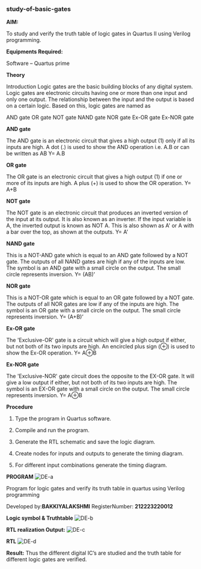 ### study-of-basic-gates

**AIM:** 

To study and verify the truth table of logic gates in Quartus II using Verilog programming.

**Equipments Required:**

Software – Quartus prime 

**Theory**

Introduction Logic gates are the basic building blocks of any digital system. Logic gates are electronic circuits having one or more than one input and only one output. The relationship between the input and the output is based on a certain logic. Based on this, logic gates are named as

AND gate OR gate NOT gate NAND gate NOR gate Ex-OR gate Ex-NOR gate

**AND gate**

The AND gate is an electronic circuit that gives a high output (1) only if all its inputs are high. A dot (.) is used to show the AND operation i.e. A.B or can be written as AB
Y= A.B

**OR gate** 

The OR gate is an electronic circuit that gives a high output (1) if one or more of its inputs are high. A plus (+) is used to show the OR operation.
Y= A+B

**NOT gate**

The NOT gate is an electronic circuit that produces an inverted version of the input at its output. It is also known as an inverter. If the input variable is A, the inverted output is known as NOT A. This is also shown as A' or A with a bar over the top, as shown at the outputs.
Y= A'

**NAND gate**

This is a NOT-AND gate which is equal to an AND gate followed by a NOT gate. The outputs of all NAND gates are high if any of the inputs are low. The symbol is an AND gate with a small circle on the output. The small circle represents inversion.
Y= (AB)’

**NOR gate**

This is a NOT-OR gate which is equal to an OR gate followed by a NOT gate. The outputs of all NOR gates are low if any of the inputs are high. The symbol is an OR gate with a small circle on the output. The small circle represents inversion.
Y= (A+B)’

**Ex-OR gate**

The 'Exclusive-OR' gate is a circuit which will give a high output if either, but not both of its two inputs are high. An encircled plus sign (⊕) is used to show the Ex-OR operation.
Y= A⊕B

**Ex-NOR gate**

The 'Exclusive-NOR' gate circuit does the opposite to the EX-OR gate. It will give a low output if either, but not both of its two inputs are high. The symbol is an EX-OR gate with a small circle on the output. The small circle represents inversion.
Y= A⊕B

**Procedure** 

1.	Type the program in Quartus software.

2.	Compile and run the program.

3.	Generate the RTL schematic and save the logic diagram.

4.	Create nodes for inputs and outputs to generate the timing diagram.

5.	For different input combinations generate the timing diagram.


**PROGRAM**
![DE-a](https://github.com/Bakkiyalakshmiethiraj/study-of-basic-gates/assets/144870983/693182e1-fb67-4908-a67b-a521705a324d)


Program for logic gates and verify its truth table in quartus using Verilog programming

 Developed by:**BAKKIYALAKSHMI**
 RegisterNumber: **212223220012**
 
**Logic symbol & Truthtable**
![DE-b](https://github.com/Bakkiyalakshmiethiraj/study-of-basic-gates/assets/144870983/33619043-d1c2-46cd-8b58-2b12beddce08)


**RTL realization Output:** 
![DE-c](https://github.com/Bakkiyalakshmiethiraj/study-of-basic-gates/assets/144870983/8ce14725-071e-465e-a0dc-2e816652d411)


**RTL**
![DE-d](https://github.com/Bakkiyalakshmiethiraj/study-of-basic-gates/assets/144870983/829cd38c-a736-4cb7-b7f2-e40a9aac53b7)


**Result:**
Thus the different digital IC’s are studied and the truth table for different logic gates are verified.


